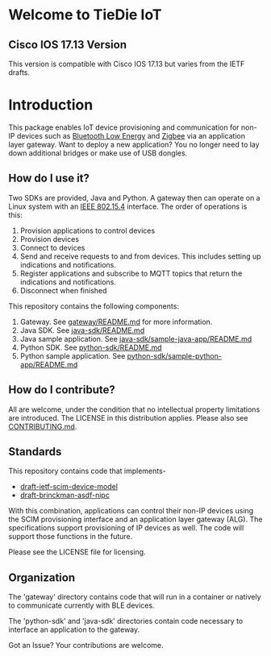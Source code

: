 <!--
Copyright (c) 2023, Cisco Systems, Inc. and/or its affiliates.
All rights reserved.
See LICENSE file in this distribution.
SPDX-License-Identifier: Apache-2.0
-->

# Welcome to TieDie IoT

## Cisco IOS 17.13 Version

This version is compatible with Cisco IOS 17.13 but varies from the
IETF drafts.

# Introduction

This package enables IoT device provisioning and communication for
non-IP devices such as [Bluetooth Low
Energy](https://www.bluetooth.com/specifications/specs/core-specification-5-4/)
and [Zigbee](https://zigbeealliance.org/wp-content/uploads/2019/11/docs-05-3474-21-0csg-zigbee-specification.pdf) via an
application layer gateway.  Want to deploy a new application?  You no
longer need to lay down additional bridges or make use of USB dongles.

## How do I use it?

Two SDKs are provided, Java and Python.  A gateway then can operate on
a Linux system with an [IEEE
802.15.4](https://standards.ieee.org/ieee/802.15.4/7029/) interface.
The order of operations is this:

1. Provision applications to control devices
2. Provision devices
3. Connect to devices
4. Send and receive requests to and from devices.  This includes
   setting up indications and notifications.
5. Register applications and subscribe to MQTT topics that return
   the indications and notifications.
6. Disconnect when finished

This repository contains the following components: 
1. Gateway. See [gateway/README.md](gateway/README.md) for more information.
2. Java SDK. See [java-sdk/README.md](java-sdk/README.md)
3. Java sample application. See [java-sdk/sample-java-app/README.md](java-sdk/sample-java-app/README.md)
4. Python SDK. See [python-sdk/README.md](python-sdk/README.md)
5. Python sample application. See [python-sdk/sample-python-app/README.md](python-sdk/sample-python-app/README.md)

## How do I contribute?

All are welcome, under the condition that no intellectual property
limitations are introduced.  The LICENSE in this distribution
applies.  Please also see [CONTRIBUTING.md](CONTRIBUTING.md).

## Standards

This repository contains code that implements-

 - [draft-ietf-scim-device-model](https://datatracker.ietf.org/doc/draft-ietf-scim-device-model/)
 - [draft-brinckman-asdf-nipc](https://datatracker.ietf.org/doc/draft-brinckman-nipc/)

With this combination, applications can control their non-IP devices
using the SCIM provisioning interface and an application layer gateway
(ALG).  The specifications support provisioning of IP devices as well.
The code will support those functions in the future.

Please see the LICENSE file for licensing.

## Organization

The 'gateway' directory contains code that will run in a container or
natively to communicate currently with BLE devices.

The 'python-sdk' and 'java-sdk' directories contain code necessary to
interface an application to the gateway.

Got an Issue?  Your contributions are welcome.

